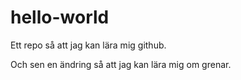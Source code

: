 # hello-world
Ett repo så att jag kan lära mig github.

Och sen en ändring så att jag kan lära mig om grenar.
